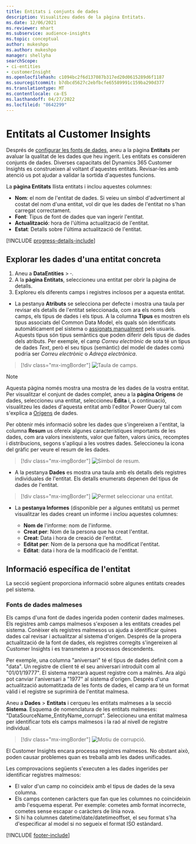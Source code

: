 ```yaml
---
title: Entitats i conjunts de dades
description: Visualitzeu dades de la pàgina Entitats.
ms.date: 12/06/2021
ms.reviewer: mhart
ms.subservice: audience-insights
ms.topic: conceptual
author: mukeshpo
ms.author: mukeshpo
manager: shellyha
searchScope:
- ci-entities
- customerInsight
ms.openlocfilehash: c1094bc2f6d137087b317ed20d0615289d6f1187
ms.sourcegitcommit: b7dbcd5627c2ebfbcfe65589991c159ba290d377
ms.translationtype: MT
ms.contentlocale: ca-ES
ms.lasthandoff: 04/27/2022
ms.locfileid: "8642299"
---
```

# <a name="entities-in-customer-insights"></a>Entitats al Customer Insights

Després de [configurar les fonts de dades](data-sources.md), aneu a la pàgina **Entitats** per avaluar la qualitat de les dades que heu ingerit. Les entitats es consideren conjunts de dades. Diverses capacitats del Dynamics 365 Customer Insights es construeixen al voltant d'aquestes entitats. Revisar-les amb atenció us pot ajudar a validar la sortida d'aquestes funcions.

La **pàgina Entitats** llista entitats i inclou aquestes columnes:

- **Nom**: el nom de l'entitat de dades. Si veieu un símbol d'advertiment al costat del nom d'una entitat, vol dir que les dades de l'entitat no s'han carregat correctament.
- **Font**: Tipus de font de dades que van ingerir l'entitat.
- **Actualització**: hora de l'última actualització de l'entitat.
- **Estat**: Detalls sobre l'última actualització de l'entitat.

[!INCLUDE [progress-details-include](includes/progress-details-pane.md)]

## <a name="explore-a-specific-entitys-data"></a>Explorar les dades d'una entitat concreta

1. Aneu a **DataEntities** > **·**.
1. A la **pàgina Entitats**, seleccioneu una entitat per obrir la pàgina de detalls.  
1. Exploreu els diferents camps i registres inclosos per a aquesta entitat.

- La pestanya **Atributs** se selecciona per defecte i mostra una taula per revisar els detalls de l'entitat seleccionada, com ara els noms dels camps, els tipus de dades i els tipus. A la columna **Tipus** es mostren els tipus associats del Common Data Model, els quals són identificats automàticament pel sistema o [assignats manualment](map-entities.md) pels usuaris. Aquests tipus són tipus semàntics que poden diferir dels tipus de dades dels atributs. Per exemple, el camp *Correu electrònic* de sota té un tipus de dades *Text*, però el seu tipus (semàntic) del model de dades comú podria ser *Correu electrònic* o *Adreça electrònica*.

> [!div class="mx-imgBorder"]
> ![Taula de camps.](media/data-manager-entities-fields.PNG "Taula de camps")

> [!NOTE]
> Aquesta pàgina només mostra una mostra de les dades de la vostra entitat. Per visualitzar el conjunt de dades complet, aneu a la **pàgina Orígens** de dades, seleccioneu una entitat, seleccioneu **Edita** i, a continuació, visualitzeu les dades d'aquesta entitat amb l'editor Power Query tal com s'explica a [Orígens](data-sources.md) de dades.

Per obtenir més informació sobre les dades que s'ingereixen a l'entitat, la columna **Resum** us ofereix algunes característiques importants de les dades, com ara valors inexistents, valor que falten, valors únics, recomptes i distribucions, segons s'apliqui a les vostres dades. Seleccioneu la icona del gràfic per veure el resum de les dades.

> [!div class="mx-imgBorder"]
> ![Símbol de resum.](media/data-manager-entities-summary.png "Taula de resum de dades")

- A la pestanya **Dades** es mostra una taula amb els detalls dels registres individuales de l'entitat. Els detalls enumerats depenen del tipus de dades de l'entitat.

> [!div class="mx-imgBorder"]
> ![Permet seleccionar una entitat.](media/data-manager-entities-data.png "Seleccioneu una entitat")

- La **pestanya Informes** (disponible per a algunes entitats) us permet visualitzar les dades creant un informe i inclou aquestes columnes:

  - **Nom de** l'informe: nom de l'informe.
  - **Creat per**: Nom de la persona que ha creat l'entitat.
  - **Creat**: Data i hora de creació de l'entitat.
  - **Editat per**: Nom de la persona que ha modificat l'entitat.
  - **Editat**: data i hora de la modificació de l'entitat. 

## <a name="entity-specific-information"></a>Informació específica de l'entitat

La secció següent proporciona informació sobre algunes entitats creades pel sistema.

### <a name="corrupted-data-sources"></a>Fonts de dades malmeses

Els camps d'una font de dades ingerida poden contenir dades malmeses. Els registres amb camps malmesos s'exposen a les entitats creades pel sistema. Conèixer els registres malmesos us ajuda a identificar quines dades cal revisar i actualitzar al sistema d'origen. Després de la propera actualització de la font de dades, els registres corregits s'ingereixen al Customer Insights i es transmeten a processos descendents. 

Per exemple, una columna "aniversari" té el tipus de dades definit com a "data". Un registre de client té el seu aniversari introduït com al "01/01/19777". El sistema marcarà aquest registre com a malmès. Ara algú pot canviar l'aniversari a "1977" al sistema d'origen. Després d'una actualització automatitzada de les fonts de dades, el camp ara té un format vàlid i el registre se suprimirà de l'entitat malmesa. 

Aneu a **Dades** > **Entitats** i cerqueu les entitats malmeses a la secció **Sistema**. Esquema de nomenclatura de les entitats malmeses: "DataSourceName_EntityName_corrupt". Seleccioneu una entitat malmesa per identificar tots els camps malmesos i la raó al nivell de registre individual.
> [!div class="mx-imgBorder"]
> ![Motiu de corrupció.](media/corruption-reason.png "Motiu de corrupció")

El Customer Insights encara processa registres malmesos. No obstant això, poden causar problemes quan es treballa amb les dades unificades.

Les comprovacions següents s'executen a les dades ingerides per identificar registres malmesos: 

- El valor d'un camp no coincideix amb el tipus de dades de la seva columna.
- Els camps contenen caràcters que fan que les columnes no coincideixin amb l'esquema esperat. Per exemple: cometes amb format incorrecte, cometes sense escapar o caràcters de línia nova.
- Si hi ha columnes datetime/date/datetimeoffset, el seu format s'ha d'especificar al model si no segueix el format ISO estàndard.


[!INCLUDE [footer-include](includes/footer-banner.md)]
